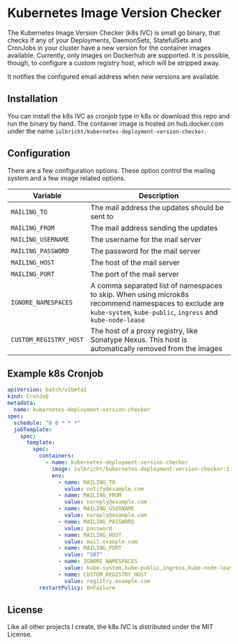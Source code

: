 # Kubernetes Image Version Checker
The Kubernetes Image Version Checker (k8s IVC) is small go binary, that checks if any of your Deployments, DaemonSets, StatefulSets and CronJobs in your cluster have a new version for the container images available. Currently, only images on Dockerhub are supported. It is possible, though, to configure a custom registry host, which will be stripped away.

It notifies the configured email address when new versions are available.

## Installation
You can install the k8s IVC as cronjob type in k8s or download this repo and run the binary by hand. The container image is hosted on hub.docker.com under the name `iulbricht/kubernetes-deployment-version-checker`.

## Configuration
There are a few configuration options. These option control the mailing system and a few image related options.

Variable               | Description
---------------------- | ------
`MAILING_TO`           | The mail address the updates should be sent to
`MAILING_FROM`         | The mail address sending the updates
`MAILING_USERNAME`     | The username for the mail server
`MAILING_PASSWORD`     | The password for the mail server
`MAILING_HOST`         | The host of the mail server
`MAILING_PORT`         | The port of the mail server
`IGNORE_NAMESPACES`    | A comma separated list of namespaces to skip. When using microk8s recommend namespaces to exclude are `kube-system`, `kube-public`, `ingress` and `kube-node-lease`
`CUSTOM_REGISTRY_HOST` | The host of a proxy registry, like Sonatype Nexus. This host is automatically removed from the images

## Example k8s Cronjob
```yaml
apiVersion: batch/v1beta1
kind: CronJob
metadata:
  name: kubernetes-deployment-version-checker
spec:
  schedule: "0 0 * * *"
  jobTemplate:
    spec:
      template:
        spec:
          containers:
            - name: kubernetes-deployment-version-checker
              image: iulbricht/kubernetes-deployment-version-checker:2
              env:
                - name: MAILING_TO
                  value: notify@example.com
                - name: MAILING_FROM
                  value: noreply@example.com
                - name: MAILING_USERNAME
                  value: noreply@example.com
                - name: MAILING_PASSWORD
                  value: password
                - name: MAILING_HOST
                  value: mail.example.com
                - name: MAILING_PORT
                  value: "587"
                - name: IGNORE_NAMESPACES
                  value: kube-system,kube-public,ingress,kube-node-lease
                - name: CUSTOM_REGISTRY_HOST
                  value: registry.example.com
          restartPolicy: OnFailure
```

## License
Like all other projects I create, the k8s IVC is distributed under the MIT License.